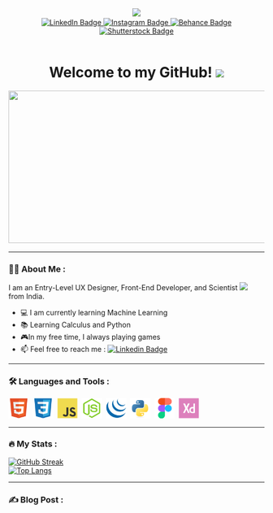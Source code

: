 <div id="header" align="center">
  <img src="https://media.giphy.com/media/bGgsc5mWoryfgKBx1u/giphy.gif" width="100"/>
  <!--badges-->
  <div id="badges">
  <a href="https://www.linkedin.com/in/kharisma-adhiguna-85a4b4218/">
    <img src="https://img.shields.io/badge/LinkedIn-blue?style=for-the-badge&logo=linkedin&logoColor=white" alt="LinkedIn Badge"/>
  </a>
  <a href="https://www.instagram.com/kharismaadhi/">
    <img src="https://img.shields.io/badge/Instagram-purple?style=for-the-badge&logo=instagram&logoColor=white" alt="Instagram Badge"/>
  </a>
  <a href="https://www.behance.net/kharismaadhi">
    <img src="https://img.shields.io/badge/Behance-navy?style=for-the-badge&logo=behance&logoColor=white" alt="Behance Badge"/>
  </a>
   <a href="https://www.shutterstock.com/g/Kharisma+Adhiguna?_gl=1*17mz4fz*_ga*NjUzODU1Njc2LjE2OTgxNTgwMDQ.*_ga_5JRYE4Y8J9*MTY5ODU2NzQ2Ny4yLjEuMTY5ODU2NzY0NS41MS4wLjA.*_fplc*VW1DdlJ5UkNJckpDS3AxUzZ1cExIUVBzYm9WS3htU3FYMWljT2dwVmFWSiUyQlNNWkpmRHRwSDY1Nm5zZmtnclpEM3lheEtFcHJ2TUUyaWNsQjhOZ1l3SlU5aCUyRmRrZ01oS3lralJTVVZQRXZqQ1ZWeDJWUGlKYTFXVFFjWnUzZyUzRCUzRA..)https://www.shutterstock.com/g/Kharisma+Adhiguna?_gl=1*17mz4fz*_ga*NjUzODU1Njc2LjE2OTgxNTgwMDQ.*_ga_5JRYE4Y8J9*MTY5ODU2NzQ2Ny4yLjEuMTY5ODU2NzY0NS41MS4wLjA.*_fplc*VW1DdlJ5UkNJckpDS3AxUzZ1cExIUVBzYm9WS3htU3FYMWljT2dwVmFWSiUyQlNNWkpmRHRwSDY1Nm5zZmtnclpEM3lheEtFcHJ2TUUyaWNsQjhOZ1l3SlU5aCUyRmRrZ01oS3lralJTVVZQRXZqQ1ZWeDJWUGlKYTFXVFFjWnUzZyUzRCUzRA..">
    <img src="https://img.shields.io/badge/Shutterstock-red?style=for-the-badge&logo=shutterstock&logoColor=white" alt="Shutterstock Badge"/>
  </a>
  </div>
  <!--viewcount-->
  <img src="https://komarev.com/ghpvc/?username=KharismaAdhiguna&style=flat-square&color=blue" alt=""/>
  <!--hey there-->
  <h1>
      Welcome to my GitHub! <img src="https://media.giphy.com/media/hvRJCLFzcasrR4ia7z/giphy.gif" width="30px"/>
  </h1>
</div>

<div align="center">
  <img src="https://media.giphy.com/media/Dh5q0sShxgp13DwrvG/giphy.gif" width="600" height="300"/>
</div>

---

### 👨‍💻 About Me :
I am an Entry-Level UX Designer, Front-End Developer, and Scientist <img src="https://media.giphy.com/media/WUlplcMpOCEmTGBtBW/giphy.gif" width="30"> from India.
- 💻 I am currently learning Machine Learning
- 📚 Learning Calculus and Python
- 🎮In my free time, I always playing games
- 📫 Feel free to reach me : [![Linkedin Badge](https://img.shields.io/badge/LinkedIn-blue?style=flat&logo=Linkedin&logoColor=white)](https://www.linkedin.com/in/kharisma-adhiguna-85a4b4218/)

---

### 🛠️ Languages and Tools :
<div>
  <img src="https://github.com/devicons/devicon/blob/master/icons/html5/html5-original.svg" title="HTML5" alt="HTML" width="40" height="40"/>&nbsp;
  <img src="https://github.com/devicons/devicon/blob/master/icons/css3/css3-original.svg" title="CSS3" alt="CSS" width="40" height="40"/>&nbsp;
  <img src="https://github.com/devicons/devicon/blob/master/icons/javascript/javascript-original.svg" title="JavaScript" alt="JavaScript" width="40" height="40"/>&nbsp;
  <img src="https://github.com/devicons/devicon/blob/master/icons/nodejs/nodejs-original.svg" title="NodeJS" alt="NodeJS" width="40" height="40"/>&nbsp;
  <img src="https://github.com/devicons/devicon/blob/master/icons/jquery/jquery-original.svg" title="JQuery" alt="JQuery" width="40" height="40"/>&nbsp;
  <img src="https://github.com/devicons/devicon/blob/master/icons/python/python-original.svg" title="Python" alt="Python" width="40" height="40"/>&nbsp;
  <img src="https://github.com/devicons/devicon/blob/master/icons/figma/figma-original.svg" title="Figma" alt="Figma" width="40" height="40"/>&nbsp;
  <img src="https://github.com/devicons/devicon/blob/master/icons/xd/xd-plain.svg" title="XD" alt="Adobe XD" width="40" height="40"/>&nbsp;
</div>

---
### 🔥 My Stats :
[![GitHub Streak](http://github-readme-streak-stats.herokuapp.com?user=KharismaAdhiguna&theme=tokyonight&hide_border=true&border_radius=5)](https://git.io/streak-stats)<br>
[![Top Langs](https://github-readme-stats.vercel.app/api/top-langs/?username=KharismaAdhiguna&layout=compact&theme=vision-friendly-dark)](https://github.com/anuraghazra/github-readme-stats)

---
### ✍️ Blog Post :
<!-- BLOG-POST-LIST:START -->
<!-- BLOG-POST-LIST:END -->
